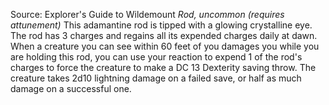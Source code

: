 Source: Explorer's Guide to Wildemount
*Rod, uncommon (requires attunement)*
This adamantine rod is tipped with a glowing crystalline eye. The rod has 3 charges and regains all its expended charges daily at dawn.
When a creature you can see within 60 feet of you damages you while you are holding this rod, you can use your reaction to expend 1 of the rod's charges to force the creature to make a DC 13 Dexterity saving throw. The creature takes 2d10 lightning damage on a failed save, or half as much damage on a successful one.